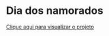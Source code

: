# Dia dos namorados
[Clique aqui para visualizar o projeto](https://analumarcal.github.io/dia-dos-namorados/)
